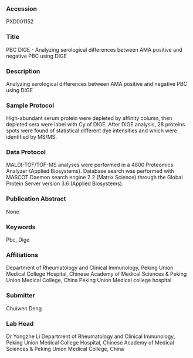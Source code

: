 ### Accession
PXD001152

### Title
PBC DIGE - Analyzing serological differences between AMA positive and negative PBC using DIGE

### Description
Analyzing serological differences between AMA positive and negative PBC using DIGE

### Sample Protocol
High-abundant serum protein were depleted by affinity column, then depleted sera were label with Cy of DIGE. After DIGE analysis, 28 proteins spots were found of statistical different dye intensities and which were identified by MS/MS.

### Data Protocol
MALDI-TOF/TOF-MS analyses were performed in a 4800 Proteomics Analyzer (Applied Biosystems). Database search was performed with MASCOT Daemon search engine 2.2 (Matrix Science) through the Global Protein Server version 3.6 (Applied Biosystems).

### Publication Abstract
None

### Keywords
Pbc, Dige

### Affiliations
Department of Rheumatology and Clinical Immunology, Peking Union Medical College Hospital, Chinese Academy of Medical Sciences & Peking Union Medical College, China
Peking Union Medical college hospital

### Submitter
Chuiwen Deng

### Lab Head
Dr Yongzhe Li
Department of Rheumatology and Clinical Immunology, Peking Union Medical College Hospital, Chinese Academy of Medical Sciences & Peking Union Medical College, China


